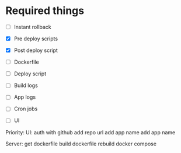 # Required things

- [ ] Instant rollback
- [x] Pre deploy scripts
- [x] Post deploy script
- [ ] Dockerfile
- [ ] Deploy script
- [ ] Build logs
- [ ] App logs
- [ ] Cron jobs
- [ ] UI


Priority:
UI:
    auth with github
    add repo url
    add app name
    add app name

Server:
    get dockerfile
    build dockerfile
    rebuild docker compose